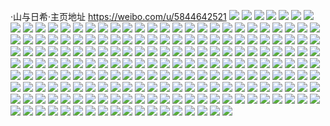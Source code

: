 ·山与日希·主页地址 https://weibo.com/u/5844642521 
![](https://wx4.sinaimg.cn/mw2000/006nxwvLly1h812gq9utkj323r2d6kjm.jpg) 
![](https://wx4.sinaimg.cn/mw2000/006nxwvLly1h80eekg9rhj32c0340qv6.jpg) 
![](https://wx4.sinaimg.cn/mw2000/006nxwvLly1h80eebmjq6j32c0340hdw.jpg) 
![](https://wx4.sinaimg.cn/mw2000/006nxwvLly1h80ee7wjf4j32c03404qs.jpg) 
![](https://wx4.sinaimg.cn/mw2000/006nxwvLly1h80eeiru1kj32c0340x6q.jpg) 
![](https://wx4.sinaimg.cn/mw2000/006nxwvLly1h80ee9k1lkj32862yw4qr.jpg) 
![](https://wx4.sinaimg.cn/mw2000/006nxwvLly1h80eedubg2j32c0340x6r.jpg) 
![](https://wx4.sinaimg.cn/mw2000/006nxwvLly1h80eefd7d9j32c0340qv5.jpg) 
![](https://wx4.sinaimg.cn/mw2000/006nxwvLly1h80eehmt4rj32c0340x6s.jpg) 
![](https://wx4.sinaimg.cn/mw2000/006nxwvLly1h80ee5ex9kj32c0340u10.jpg) 
![](https://wx4.sinaimg.cn/mw2000/006nxwvLly1h7ueln647lj32492hcx6p.jpg) 
![](https://wx4.sinaimg.cn/mw2000/006nxwvLly1h3g9njjfw3j32962uzu0y.jpg) 
![](https://wx4.sinaimg.cn/mw2000/006nxwvLly1h3g9ni7uaoj32c03407wj.jpg) 
![](https://wx4.sinaimg.cn/mw2000/006nxwvLly1h3g9ndxx5jj321x2qs4qq.jpg) 
![](https://wx4.sinaimg.cn/mw2000/006nxwvLly1h3g9nf23stj32822yrx6q.jpg) 
![](https://wx4.sinaimg.cn/mw2000/006nxwvLly1h3g9ngkterj32c0340x6r.jpg) 
![](https://wx4.sinaimg.cn/mw2000/006nxwvLgy1h3agg0ztwlj31sc2ds1ky.jpg) 
![](https://wx4.sinaimg.cn/mw2000/006nxwvLgy1h3agg3is0sj31sc2ddu0x.jpg) 
![](https://wx4.sinaimg.cn/mw2000/006nxwvLgy1h2zoxd629ij32q92c07wj.jpg) 
![](https://wx4.sinaimg.cn/mw2000/006nxwvLly1h2n5hs79fjj32c03404qs.jpg) 
![](https://wx4.sinaimg.cn/mw2000/006nxwvLly1h19q1kylzij31g81tgng4.jpg) 
![](https://wx4.sinaimg.cn/mw2000/006nxwvLly1h19q1ker86j31sc1v24lm.jpg) 
![](https://wx4.sinaimg.cn/mw2000/006nxwvLly1h19q1jrfjbj32ds1schdt.jpg) 
![](https://wx4.sinaimg.cn/mw2000/006nxwvLly1h10f2xto8jj31sc2ds4qq.jpg) 
![](https://wx4.sinaimg.cn/mw2000/006nxwvLly1h10f2rvflhj32o92o9qv5.jpg) 
![](https://wx4.sinaimg.cn/mw2000/006nxwvLly1h0vfj0no4mj30sg0o8afe.jpg) 
![](https://wx4.sinaimg.cn/mw2000/006nxwvLly1h0s8d2qp7wj33402c0kjn.jpg) 
![](https://wx4.sinaimg.cn/mw2000/006nxwvLly1h0d0tpad4nj327z2lzx6r.jpg) 
![](https://wx4.sinaimg.cn/mw2000/006nxwvLly1h0d0tshdq6j328n1hre81.jpg) 
![](https://wx4.sinaimg.cn/mw2000/006nxwvLly1h0d0tdyq4gj327l2y4npf.jpg) 
![](https://wx4.sinaimg.cn/mw2000/006nxwvLly1h0d0ullvafj31lh2b7hdt.jpg) 
![](https://wx4.sinaimg.cn/mw2000/006nxwvLly1h0d0txd3mdj31fy2kcu0x.jpg) 
![](https://wx4.sinaimg.cn/mw2000/006nxwvLly1h0d0uhzax2j32c0340e85.jpg) 
![](https://wx4.sinaimg.cn/mw2000/006nxwvLly1h0d0u3j9nsj32c0340x6r.jpg) 
![](https://wx4.sinaimg.cn/mw2000/006nxwvLly1h0d0upvicrj32c0340hdu.jpg) 
![](https://wx4.sinaimg.cn/mw2000/006nxwvLly1h0d0u6lnnqj323g23gb29.jpg) 
![](https://wx4.sinaimg.cn/mw2000/006nxwvLly1h078umeng4j31zt2pn1ky.jpg) 
![](https://wx4.sinaimg.cn/mw2000/006nxwvLly1h078uizv4kj32c0340u0y.jpg) 
![](https://wx4.sinaimg.cn/mw2000/006nxwvLly1h078un87ilj30s511jdq1.jpg) 
![](https://wx4.sinaimg.cn/mw2000/006nxwvLly1h078uosmv4j32ac2dh4qq.jpg) 
![](https://wx4.sinaimg.cn/mw2000/006nxwvLly1h078uxdambj33332bc7wi.jpg) 
![](https://wx4.sinaimg.cn/mw2000/006nxwvLly1h01ke2q2aoj328w2467wh.jpg) 
![](https://wx4.sinaimg.cn/mw2000/006nxwvLly1h01ke5mbpkj32t52c0npe.jpg) 
![](https://wx4.sinaimg.cn/mw2000/006nxwvLly1h01kdezk20j324h200e82.jpg) 
![](https://wx4.sinaimg.cn/mw2000/006nxwvLly1h01ke0hkp8j32021vn4qq.jpg) 
![](https://wx4.sinaimg.cn/mw2000/006nxwvLly1gzwik7uzisj32bb332hdu.jpg) 
![](https://wx4.sinaimg.cn/mw2000/006nxwvLly1gzwik5y62fj3334334e81.jpg) 
![](https://wx4.sinaimg.cn/mw2000/006nxwvLly1gzs8v23ai4j32y51h0b2a.jpg) 
![](https://wx4.sinaimg.cn/mw2000/006nxwvLly1gxo6l4lq45j33402c01l0.jpg) 
![](https://wx4.sinaimg.cn/mw2000/006nxwvLly1gxo6l2r4dkj31vb15cu0x.jpg) 
![](https://wx4.sinaimg.cn/mw2000/006nxwvLly1gwyqx2zakoj31z02vtu0x.jpg) 
![](https://wx4.sinaimg.cn/mw2000/006nxwvLly1gwyqx3yzb4j32c02hwnpd.jpg) 
![](https://wx4.sinaimg.cn/mw2000/006nxwvLly1gwyqx517wcj323u35s7wj.jpg) 
![](https://wx4.sinaimg.cn/mw2000/006nxwvLly1gwyqwzxrc3j33402c04qr.jpg) 
![](https://wx4.sinaimg.cn/mw2000/006nxwvLly1gwyqx97gwuj33402c0npf.jpg) 
![](https://wx4.sinaimg.cn/mw2000/006nxwvLly1gwyqxac75aj32sx24r1ky.jpg) 
![](https://wx4.sinaimg.cn/mw2000/006nxwvLly1gwyqx67sq2j32442thx6q.jpg) 
![](https://wx4.sinaimg.cn/mw2000/006nxwvLly1gwyqx7lduqj323u35s1kz.jpg) 
![](https://wx4.sinaimg.cn/mw2000/006nxwvLly1gwyqxbgiw1j31h3285hdt.jpg) 
![](https://wx4.sinaimg.cn/mw2000/006nxwvLly1gw5v9neb80j335s2dcb2a.jpg) 
![](https://wx4.sinaimg.cn/mw2000/006nxwvLly1gw5v9p3x4aj335s2dchdu.jpg) 
![](https://wx4.sinaimg.cn/mw2000/006nxwvLly1gw5v9lbzcnj32db27k1l0.jpg) 
![](https://wx4.sinaimg.cn/mw2000/006nxwvLly1gw5v9qxnhvj32c02tu7wj.jpg) 
![](https://wx4.sinaimg.cn/mw2000/006nxwvLly1gvu9iiaimfj30wh0sxjxb.jpg) 
![](https://wx4.sinaimg.cn/mw2000/006nxwvLly1guu0d2whr1j60u0190dll02.jpg) 
![](https://wx4.sinaimg.cn/mw2000/006nxwvLly1guu0d407dcj60u0190wnk02.jpg) 
![](https://wx4.sinaimg.cn/mw2000/006nxwvLly1guu0d25zrkj60u019145b02.jpg) 
![](https://wx4.sinaimg.cn/mw2000/006nxwvLly1gtzpp9ruwsj60u01400zb02.jpg) 
![](https://wx4.sinaimg.cn/mw2000/006nxwvLly1gs2u6m2m4jj33402c0x4j.jpg) 
![](https://wx4.sinaimg.cn/mw2000/006nxwvLly1gs2u6opl48j33402c0b29.jpg) 
![](https://wx4.sinaimg.cn/mw2000/006nxwvLly1gs2u6p7vkvj30pw0sgjsz.jpg) 
![](https://wx4.sinaimg.cn/mw2000/006nxwvLly1gs2u6iogf6j32c03407wi.jpg) 
![](https://wx4.sinaimg.cn/mw2000/006nxwvLly1gr49sqhy5xj31tz2fye81.jpg) 
![](https://wx4.sinaimg.cn/mw2000/006nxwvLly1gr49scv4ppj62bb332qv502.jpg) 
![](https://wx4.sinaimg.cn/mw2000/006nxwvLly1gr49svoc4vj32bb3321kz.jpg) 
![](https://wx4.sinaimg.cn/mw2000/006nxwvLly1gr49snseonj325e2r3b29.jpg) 
![](https://wx4.sinaimg.cn/mw2000/006nxwvLly1gr49smc5k6j32bb332qv5.jpg) 
![](https://wx4.sinaimg.cn/mw2000/006nxwvLly1gr49sp828ij31m225fqv6.jpg) 
![](https://wx4.sinaimg.cn/mw2000/006nxwvLly1gr49sj7um6j32o82o8npe.jpg) 
![](https://wx4.sinaimg.cn/mw2000/006nxwvLly1gr49sf6krdj32ii2o8u0y.jpg) 
![](https://wx4.sinaimg.cn/mw2000/006nxwvLly1gr49shin22j32sz2ob4qr.jpg) 
![](https://wx4.sinaimg.cn/mw2000/006nxwvLly1gr0hhzrm3aj323m2xzkjm.jpg) 
![](https://wx4.sinaimg.cn/mw2000/006nxwvLly1gr0hi2errxj32c02m3e82.jpg) 
![](https://wx4.sinaimg.cn/mw2000/006nxwvLly1gr0hi4pe2tj31va2ak7wi.jpg) 
![](https://wx4.sinaimg.cn/mw2000/006nxwvLly1gr0hi9wh8wj31zk2ji4qr.jpg) 
![](https://wx4.sinaimg.cn/mw2000/006nxwvLly1gr0hidlqa6j32c02xinpg.jpg) 
![](https://wx4.sinaimg.cn/mw2000/006nxwvLly1gr0hijmatzj32c03404qs.jpg) 
![](https://wx4.sinaimg.cn/mw2000/006nxwvLly1gr0hio6l5kj32c02sqb2b.jpg) 
![](https://wx4.sinaimg.cn/mw2000/006nxwvLly1gr0hisumcpj62c0340e8302.jpg) 
![](https://wx4.sinaimg.cn/mw2000/006nxwvLly1gr0hix0rjfj31vr2xwhdu.jpg) 
![](https://wx4.sinaimg.cn/mw2000/006nxwvLly1gr0hj04vu0j32wa2c07wj.jpg) 
![](https://wx4.sinaimg.cn/mw2000/006nxwvLly1gqoz7p5xspj33402c0x6p.jpg) 
![](https://wx4.sinaimg.cn/mw2000/006nxwvLly1gqoz7va0gyj32iv2c0npd.jpg) 
![](https://wx4.sinaimg.cn/mw2000/006nxwvLly1gqoz81m4qcj32c0340x6p.jpg) 
![](https://wx4.sinaimg.cn/mw2000/006nxwvLly1gqoz7g0uccj30dw0ci75k.jpg) 
![](https://wx4.sinaimg.cn/mw2000/006nxwvLly1gpka77j0wzj32uu2a8b2c.jpg) 
![](https://wx4.sinaimg.cn/mw2000/006nxwvLly1gpka6yic98j3259278npd.jpg) 
![](https://wx4.sinaimg.cn/mw2000/006nxwvLly1gpka6zapebj31xg26s1kx.jpg) 
![](https://wx4.sinaimg.cn/mw2000/006nxwvLly1gpka71onjoj32c0340u10.jpg) 
![](https://wx4.sinaimg.cn/mw2000/006nxwvLly1gpka78o1qcj32y727ohdt.jpg) 
![](https://wx4.sinaimg.cn/mw2000/006nxwvLly1gpka72viluj31pr1pob29.jpg) 
![](https://wx4.sinaimg.cn/mw2000/006nxwvLly1gpka75fuk7j31md2904qq.jpg) 
![](https://wx4.sinaimg.cn/mw2000/006nxwvLly1gpka6xc1bsj32c0340qv9.jpg) 
![](https://wx4.sinaimg.cn/mw2000/006nxwvLly1gpka7a3otoj322g2c1kjl.jpg) 
![](https://wx4.sinaimg.cn/mw2000/006nxwvLly1gpdw7y1sccj32112xwnpe.jpg) 
![](https://wx4.sinaimg.cn/mw2000/006nxwvLly1gpdw81mfb4j32c02ayx6q.jpg) 
![](https://wx4.sinaimg.cn/mw2000/006nxwvLly1gp4nyof8dtj31n72gte82.jpg) 
![](https://wx4.sinaimg.cn/mw2000/006nxwvLly1gp4nytxh7vj33402c0x6r.jpg) 
![](https://wx4.sinaimg.cn/mw2000/006nxwvLly1gog6vywh8lj32bb334kjp.jpg) 
![](https://wx4.sinaimg.cn/mw2000/006nxwvLly1gog6vvydu9j323g2i3qv8.jpg) 
![](https://wx4.sinaimg.cn/mw2000/006nxwvLly1gog6vsn8boj31rm2i6hdu.jpg) 
![](https://wx4.sinaimg.cn/mw2000/006nxwvLly1gog6vui7krj32t42jknpg.jpg) 
![](https://wx4.sinaimg.cn/mw2000/006nxwvLly1gog6vx8ld8j322520v7wj.jpg) 
![](https://wx4.sinaimg.cn/mw2000/006nxwvLly1gog6w15wntj327n1wt1kz.jpg) 
![](https://wx4.sinaimg.cn/mw2000/006nxwvLly1go4sp0wczij32li2nz1kz.jpg) 
![](https://wx4.sinaimg.cn/mw2000/006nxwvLly1go4spblgsxj30t014kk10.jpg) 
![](https://wx4.sinaimg.cn/mw2000/006nxwvLly1go4sp8zpejj32gb2hckjn.jpg) 
![](https://wx4.sinaimg.cn/mw2000/006nxwvLly1go4spcrklnj31oe1vchdt.jpg) 
![](https://wx4.sinaimg.cn/mw2000/006nxwvLly1go4spayfakj325423s7wi.jpg) 
![](https://wx4.sinaimg.cn/mw2000/006nxwvLly1go4soywhsnj31qp22o4qr.jpg) 
![](https://wx4.sinaimg.cn/mw2000/006nxwvLly1go4sp5ygjqj32c03407wk.jpg) 
![](https://wx4.sinaimg.cn/mw2000/006nxwvLly1go4sp3fhn9j32o82o8b2d.jpg) 
![](https://wx4.sinaimg.cn/mw2000/006nxwvLly1go4sq0e41dj33402c0h6x.jpg) 
![](https://wx4.sinaimg.cn/mw2000/006nxwvLly1gnyyfptyixj30u00vralj.jpg) 
![](https://wx4.sinaimg.cn/mw2000/006nxwvLly1gnyyfq9la8j31950u0arw.jpg) 
![](https://wx4.sinaimg.cn/mw2000/006nxwvLly1gnyyfr6rq5j30u014y18q.jpg) 
![](https://wx4.sinaimg.cn/mw2000/006nxwvLly1gnyyfs3vhnj30u00y9tnl.jpg) 
![](https://wx4.sinaimg.cn/mw2000/006nxwvLly1gnyyfro74wj30tj0vo16j.jpg) 
![](https://wx4.sinaimg.cn/mw2000/006nxwvLly1gnyyfp41pij31760u04cr.jpg) 
![](https://wx4.sinaimg.cn/mw2000/006nxwvLly1gne3ykvj15j30u01917ch.jpg) 
![](https://wx4.sinaimg.cn/mw2000/006nxwvLly1gne3ymb2m8j31910u0tft.jpg) 
![](https://wx4.sinaimg.cn/mw2000/006nxwvLly1gne3yjbl1ej30u00u0aej.jpg) 
![](https://wx4.sinaimg.cn/mw2000/006nxwvLly1gne3ylfi5kj30u0191ajd.jpg) 
![](https://wx4.sinaimg.cn/mw2000/006nxwvLly1gne3ymn0pwj31910u0ahb.jpg) 
![](https://wx4.sinaimg.cn/mw2000/006nxwvLly1gne3ym0vooj31910u0doo.jpg) 
![](https://wx4.sinaimg.cn/mw2000/006nxwvLly1gne3yke09yj30u10u0af0.jpg) 
![](https://wx4.sinaimg.cn/mw2000/006nxwvLly1gne3yn2sz9j31900u0ahi.jpg) 
![](https://wx4.sinaimg.cn/mw2000/006nxwvLly1gne3yjrqr5j30u0191gso.jpg) 
![](https://wx4.sinaimg.cn/mw2000/006nxwvLly1glwbcznk18j30u01hcti4.jpg) 
![](https://wx4.sinaimg.cn/mw2000/006nxwvLly1glrttw26h2j31560u0qbo.jpg) 
![](https://wx4.sinaimg.cn/mw2000/006nxwvLly1glrttw8idcj31400u0dut.jpg) 
![](https://wx4.sinaimg.cn/mw2000/006nxwvLly1glrttwf52cj31400u0tla.jpg) 
![](https://wx4.sinaimg.cn/mw2000/006nxwvLly1glrttwms7mj31400u013m.jpg) 
![](https://wx4.sinaimg.cn/mw2000/006nxwvLly1glrttwv9pbj31400u0du6.jpg) 
![](https://wx4.sinaimg.cn/mw2000/006nxwvLly1glrttxamt9j31400u07h1.jpg) 
![](https://wx4.sinaimg.cn/mw2000/006nxwvLly1glkda7f19qj30u0191jz6.jpg) 
![](https://wx4.sinaimg.cn/mw2000/006nxwvLly1glkdaagiy6j319e0u0ajq.jpg) 
![](https://wx4.sinaimg.cn/mw2000/006nxwvLly1glkda7v8aij30u019111j.jpg) 
![](https://wx4.sinaimg.cn/mw2000/006nxwvLly1glkda8ihs7j31910u0qag.jpg) 
![](https://wx4.sinaimg.cn/mw2000/006nxwvLly1glkda8zvwbj31910u0dom.jpg) 
![](https://wx4.sinaimg.cn/mw2000/006nxwvLly1glkda9ic9qj31910u0thf.jpg) 
![](https://wx4.sinaimg.cn/mw2000/006nxwvLly1glkda9xxd2j31910u0wmj.jpg) 
![](https://wx4.sinaimg.cn/mw2000/006nxwvLly1glkdaawzy2j31910u07bm.jpg) 
![](https://wx4.sinaimg.cn/mw2000/006nxwvLly1glkdau3udjj30u011p10g.jpg) 
![](https://wx4.sinaimg.cn/mw2000/006nxwvLly1gjr217jltlj30sk1227f6.jpg) 
![](https://wx4.sinaimg.cn/mw2000/006nxwvLly1gjr2174hkyj30u0183qqv.jpg) 
![](https://wx4.sinaimg.cn/mw2000/006nxwvLly1gjr215y8p4j30u0142wto.jpg) 
![](https://wx4.sinaimg.cn/mw2000/006nxwvLly1gjr21475ihj30wn0u0ndj.jpg) 
![](https://wx4.sinaimg.cn/mw2000/006nxwvLly1gjr218ezrhj31400u0tn8.jpg) 
![](https://wx4.sinaimg.cn/mw2000/006nxwvLly1gjr216es9mj30u012jdp0.jpg) 
![](https://wx4.sinaimg.cn/mw2000/006nxwvLly1gjr2180dg8j310h0u0k4u.jpg) 
![](https://wx4.sinaimg.cn/mw2000/006nxwvLly1gjr214x9ecj30u013zqdp.jpg) 
![](https://wx4.sinaimg.cn/mw2000/006nxwvLly1gjr215cna9j30u00u0k04.jpg) 
![](https://wx4.sinaimg.cn/mw2000/006nxwvLly1gegrlfu7nhj33402c0hdx.jpg) 
![](https://wx4.sinaimg.cn/mw2000/006nxwvLly1gegrli7t5fj32m42c07wk.jpg) 
![](https://wx4.sinaimg.cn/mw2000/006nxwvLly1gegrlj3ysfj31ni1j4x6p.jpg) 
![](https://wx4.sinaimg.cn/mw2000/006nxwvLly1gegrln7uavj32c0340u10.jpg) 
![](https://wx4.sinaimg.cn/mw2000/006nxwvLly1gegrldpa2fj31sc1scnpd.jpg) 
![](https://wx4.sinaimg.cn/mw2000/006nxwvLly1gegrlkrycqj32bi2bekjm.jpg) 
![](https://wx4.sinaimg.cn/mw2000/006nxwvLly1gegrlt7wi8j32b82b7qv7.jpg) 
![](https://wx4.sinaimg.cn/mw2000/006nxwvLly1gegrloh73ej30mm1ku4qp.jpg) 
![](https://wx4.sinaimg.cn/mw2000/006nxwvLly1gegrlpv42nj32o82o8npf.jpg) 
![](https://wx4.sinaimg.cn/mw2000/006nxwvLly1gcp5qba695j30u014047f.jpg) 
![](https://wx4.sinaimg.cn/mw2000/006nxwvLly1gcp5qa6gfcj30u0140n5p.jpg) 
![](https://wx4.sinaimg.cn/mw2000/006nxwvLly1gcp5qce2yjj30u0140n9h.jpg) 
![](https://wx4.sinaimg.cn/mw2000/006nxwvLly1gcp5qdhm1rj30u00u0dlw.jpg) 
![](https://wx4.sinaimg.cn/mw2000/006nxwvLly1gcp5qh312tj30u00u0jva.jpg) 
![](https://wx4.sinaimg.cn/mw2000/006nxwvLly1gcp5qelwk2j30u010qwoa.jpg) 
![](https://wx4.sinaimg.cn/mw2000/006nxwvLly1gcp5qfuvslj30u00v6wkf.jpg) 
![](https://wx4.sinaimg.cn/mw2000/006nxwvLly1gcp5qgix1wj30u0116dnq.jpg) 
![](https://wx4.sinaimg.cn/mw2000/006nxwvLly1gcp5qhvbyyj30u0140qc9.jpg) 
![](https://wx4.sinaimg.cn/mw2000/006nxwvLly1gbv3emqe4pj30ru15salc.jpg) 
![](https://wx4.sinaimg.cn/mw2000/006nxwvLly1gbv3eo3xi1j30u0150wsh.jpg) 
![](https://wx4.sinaimg.cn/mw2000/006nxwvLly1gbv3enoi36j30u0140tma.jpg) 
![](https://wx4.sinaimg.cn/mw2000/006nxwvLly1gbv3eldel7j30ru15stpr.jpg) 
![](https://wx4.sinaimg.cn/mw2000/006nxwvLly1gbv3eomuqwj30u01404h6.jpg) 
![](https://wx4.sinaimg.cn/mw2000/006nxwvLly1gbv3epm0bxj30u0191tsa.jpg) 
![](https://wx4.sinaimg.cn/mw2000/006nxwvLly1g9hjrsv9i5j30u00u0n75.jpg) 
![](https://wx4.sinaimg.cn/mw2000/006nxwvLly1g9hjrrg36pj30u00u07f8.jpg) 
![](https://wx4.sinaimg.cn/mw2000/006nxwvLly1g9hjrqcfb6j30u00zgk35.jpg) 
![](https://wx4.sinaimg.cn/mw2000/006nxwvLly1g9hjrtodcnj30u00u07d7.jpg) 
![](https://wx4.sinaimg.cn/mw2000/006nxwvLly1g9hjrum4d4j30u0141k4h.jpg) 
![](https://wx4.sinaimg.cn/mw2000/006nxwvLly1g9hjrwhf2ej30u00u0jzf.jpg) 
![](https://wx4.sinaimg.cn/mw2000/006nxwvLly1g9hjrvcuihj30u00u045h.jpg) 
![](https://wx4.sinaimg.cn/mw2000/006nxwvLly1g9hjrxe44sj30u00u0wp1.jpg) 
![](https://wx4.sinaimg.cn/mw2000/006nxwvLly1g9hjrvv622j30z20u0jvw.jpg) 
![](https://wx4.sinaimg.cn/mw2000/006nxwvLly1g25ze4drptj316o16m4n1.jpg) 
![](https://wx4.sinaimg.cn/mw2000/006nxwvLgy1g05qmhjalyj32c02c0u15.jpg) 
![](https://wx4.sinaimg.cn/mw2000/006nxwvLgy1g05qmkaecdj32c02c01l3.jpg) 
![](https://wx4.sinaimg.cn/mw2000/006nxwvLgy1g05qmmzasrj32c02c0e87.jpg) 
